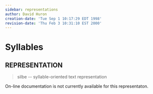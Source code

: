 ```yaml
---
sidebar: representations
author: David Huron
creation-date: 'Tue Sep 1 10:17:29 EDT 1998'
revision-date: 'Thu Feb 3 10:31:10 EST 2000'
---
```



Syllables
====================================

## REPRESENTATION ##

> <span class="rep">silbe</span> \-- syllable-oriented text representation

On-line documentation is not currently available for this representaton.

